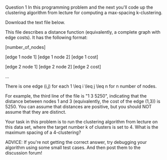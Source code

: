 Question 1
In this programming problem and the next you'll code up the clustering algorithm from lecture for computing a max-spacing k-clustering.

Download the text file below.

This file describes a distance function (equivalently, a complete graph with edge costs).  It has the following format:

[number_of_nodes]

[edge 1 node 1] [edge 1 node 2] [edge 1 cost]

[edge 2 node 1] [edge 2 node 2] [edge 2 cost]

...

There is one edge (i,j) for each 1 \leq i \leq j \leq n for n number of nodes.

For example, the third line of the file is "1 3 5250", indicating that the distance between nodes 1 and 3 (equivalently, the cost of the edge (1,3)) is 5250.  You can assume that distances are positive, but you should NOT assume that they are distinct.

Your task in this problem is to run the clustering algorithm from lecture on this data set, where the target number k of clusters is set to 4.  What is the maximum spacing of a 4-clustering?

ADVICE: If you're not getting the correct answer, try debugging your algorithm using some small test cases.  And then post them to the discussion forum!



